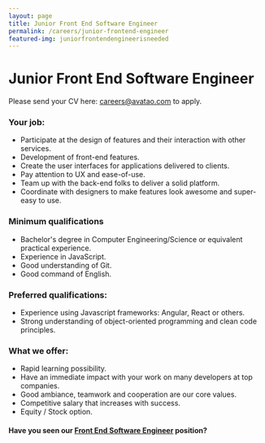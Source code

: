 ```yaml
---
layout: page
title: Junior Front End Software Engineer
permalink: /careers/junior-frontend-engineer
featured-img: juniorfrontendengineerisneeded
---
```


# Junior Front End Software Engineer

Please send your CV here: [careers@avatao.com](mailto:careers@avatao.com) to apply.

### Your job:

- Participate at the design of features and their interaction with other services.
- Development of front-end features.
- Create the user interfaces for applications delivered to clients.
- Pay attention to UX and ease-of-use.
- Team up with the back-end folks to deliver a solid platform.
- Coordinate with designers to make features look awesome and super-easy to use.

### Minimum qualifications
- Bachelor's degree in Computer Engineering/Science or equivalent practical experience.
- Experience in JavaScript.
- Good understanding of Git.
- Good command of English.

### Preferred qualifications:
- Experience using Javascript frameworks: Angular, React or others.
- Strong understanding of object-oriented programming and clean code principles.

### What we offer:

- Rapid learning possibility.
- Have an immediate impact with your work on many developers at top companies.
- Good ambiance, teamwork and cooperation are our core values.
- Competitive salary that increases with success.
- Equity / Stock option.

#### Have you seen our [Front End Software Engineer](/careers/frontend-engineer) position? 
